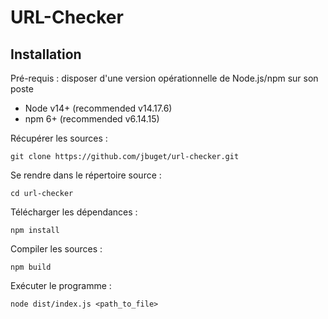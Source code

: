 # URL-Checker

## Installation

Pré-requis : disposer d'une version opérationnelle de Node.js/npm sur son poste
* Node v14+ (recommended v14.17.6)
* npm 6+ (recommended v6.14.15)

Récupérer les sources : 
``` 
git clone https://github.com/jbuget/url-checker.git 
```

Se rendre dans le répertoire source : 
```
cd url-checker
```

Télécharger les dépendances : 
```
npm install
```

Compiler les sources : 
``` 
npm build
```

Exécuter le programme : 
```
node dist/index.js <path_to_file>
```
